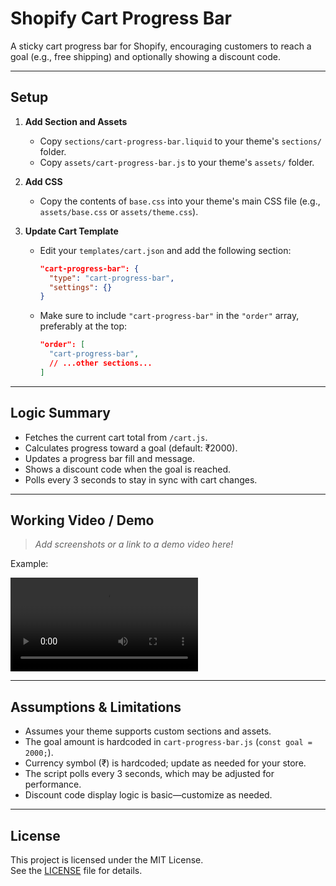# Shopify Cart Progress Bar

A sticky cart progress bar for Shopify, encouraging customers to reach a goal (e.g., free shipping) and optionally showing a discount code.

---

## Setup

1. **Add Section and Assets**
   - Copy `sections/cart-progress-bar.liquid` to your theme's `sections/` folder.
   - Copy `assets/cart-progress-bar.js` to your theme's `assets/` folder.

2. **Add CSS**
   - Copy the contents of `base.css` into your theme's main CSS file (e.g., `assets/base.css` or `assets/theme.css`).

3. **Update Cart Template**
   - Edit your `templates/cart.json` and add the following section:
     ```json
     "cart-progress-bar": {
       "type": "cart-progress-bar",
       "settings": {}
     }
     ```
   - Make sure to include `"cart-progress-bar"` in the `"order"` array, preferably at the top:
     ```json
     "order": [
       "cart-progress-bar",
       // ...other sections...
     ]
     ```

---

## Logic Summary

- Fetches the current cart total from `/cart.js`.
- Calculates progress toward a goal (default: ₹2000).
- Updates a progress bar fill and message.
- Shows a discount code when the goal is reached.
- Polls every 3 seconds to stay in sync with cart changes.

---

## Working Video / Demo

> _Add screenshots or a link to a demo video here!_

Example:

![Cart Progress Bar video](demo/cart-progress.mp4)

---

## Assumptions & Limitations

- Assumes your theme supports custom sections and assets.
- The goal amount is hardcoded in `cart-progress-bar.js` (`const goal = 2000;`).
- Currency symbol (₹) is hardcoded; update as needed for your store.
- The script polls every 3 seconds, which may be adjusted for performance.
- Discount code display logic is basic—customize as needed.

---

## License

This project is licensed under the MIT License.  
See the [LICENSE](LICENSE) file for details.